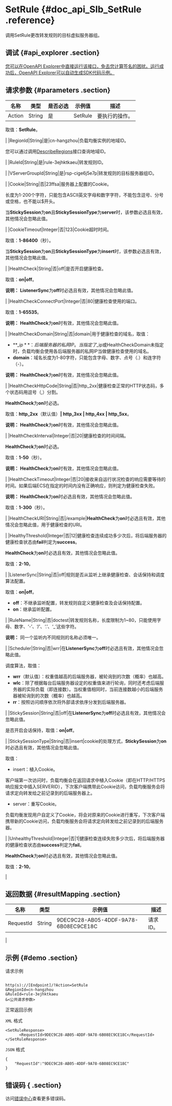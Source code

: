 # SetRule {#doc_api_Slb_SetRule .reference}

调用SetRule更改转发规则的目标虚拟服务器组。

## 调试 {#api_explorer .section}

[您可以在OpenAPI Explorer中直接运行该接口，免去您计算签名的困扰。运行成功后，OpenAPI Explorer可以自动生成SDK代码示例。](https://api.aliyun.com/#product=Slb&api=SetRule&type=RPC&version=2014-05-15)

## 请求参数 {#parameters .section}

|名称|类型|是否必选|示例值|描述|
|--|--|----|---|--|
|Action|String|是|SetRule|要执行的操作。

 取值：**SetRule**。

 |
|RegionId|String|是|cn-hangzhou|负载均衡实例的地域ID。

 您可以通过调用[DescribeRegions](~~27584~~)接口查询地域ID。

 |
|RuleId|String|是|rule-3ejhktkaeu|转发规则ID。

 |
|VServerGroupId|String|是|rsp-cige6j5e7p|转发规则的目标服务器组ID。

 |
|Cookie|String|否|23ffsa|服务器上配置的Cookie。

 长度为1-200个字符，只能包含ASCII英文字母和数字字符，不能包含逗号、分号或空格，也不能以$开头。

 当**StickySession**为**on**且**StickySessionType**为**server**时，该参数必选且有效，其他情况会忽略此值。

 |
|CookieTimeout|Integer|否|123|Cookie超时时间。

 取值：**1-86400**（秒）。

 当**StickySession**为**on**且**StickySessionType**为**insert**时，该参数必选且有效，其他情况会忽略此值。

 |
|HealthCheck|String|否|off|是否开启健康检查。

 取值：**on|off**。

 **说明：** **ListenerSync**为**off**时必选且有效，其他情况会忽略此值。

 |
|HealthCheckConnectPort|Integer|否|80|健康检查使用的端口。

 取值：**1-65535**。

 **说明：** **HealthCheck**为**on**时有效，其他情况会忽略此值。

 |
|HealthCheckDomain|String|否|domain|用于健康检查的域名，取值：

 -   **$\_ip**： 后端服务器的私网IP。当指定了$\_ip或HealthCheckDomain未指定时，负载均衡会使用各后端服务器的私网IP当做健康检查使用的域名。
-   **domain**：域名长度为1-80字符，只能包含字母、数字、点号（.）和连字符（-）。

 **说明：** **HealthCheck**为**on**时有效，其他情况会忽略此值。

 |
|HealthCheckHttpCode|String|否|http\_2xx|健康检查正常的HTTP状态码，多个状态码用逗号（,）分割。

 **HealthCheck**为**on**时必选。

 取值：**http\_2xx**（默认值）**| http\_3xx | http\_4xx | http\_5xx**。

 **说明：** **HealthCheck**为**on**时有效，其他情况会忽略此值。

 |
|HealthCheckInterval|Integer|否|20|健康检查的时间间隔。

 **HealthCheck**为**on**时必选。

 取值：**1-50**（秒）。

 **说明：** **HealthCheck**为**on**时有效，其他情况会忽略此值。

 |
|HealthCheckTimeout|Integer|否|20|接收来自运行状况检查的响应需要等待的时间。如果后端ECS在指定的时间内没有正确响应，则判定为健康检查失败。

 **说明：** **HealthCheck**为**on**时必选且有效，其他情况会忽略此值。

 取值：**1-300**（秒）。

 |
|HealthCheckURI|String|否|/example|**HealthCheck**为**on**时必选且有效，其他情况会忽略此值，用于健康检查的URI。

 |
|HealthyThreshold|Integer|否|12|健康检查连续成功多少次后，将后端服务器的健康检查状态由**fail**判定为**success**。

 **HealthCheck**为**on**时必选且有效，其他情况会忽略此值。

 取值：**2-10**。

 |
|ListenerSync|String|否|off|规则是否从监听上继承健康检查、会话保持和调度算法配置。

 取值：**on|off**。

 -   **off**：不继承监听配置，转发规则自定义健康检查及会话保持配置。
-   **on**：继承监听配置。

 |
|RuleName|String|否|doctest|转发规则名称，长度限制为1~80，只能使用字母、数字、‘-’、‘/’、‘.’、‘\_’这些字符。

 **说明：** 同一个监听内不同规则的名称必须唯一。

 |
|Scheduler|String|否|wrr|在**ListenerSync**为**off**时必选且有效，其他情况会忽略此值。

 调度算法，取值：

 -   **wrr**（默认值）：权重值越高的后端服务器，被轮询到的次数（概率）也越高。
-   **wlc**：除了根据每台后端服务器设定的权重值来进行轮询，同时还考虑后端服务器的实际负载（即连接数）。当权重值相同时，当前连接数越小的后端服务器被轮询到的次数（概率）也越高。
-   **rr**：按照访问顺序依次将外部请求依序分发到后端服务器。

 |
|StickySession|String|否|off|在**ListenerSync**为**off**时必选且有效，其他情况会忽略此值。

 是否开启会话保持，取值：**on|off**。

 |
|StickySessionType|String|否|insert|cookie的处理方式，**StickySession**为**on**时必选且有效，其他情况会忽略此值。

 取值：

 -   insert：植入Cookie。

客户端第一次访问时，负载均衡会在返回请求中植入Cookie（即在HTTP/HTTPS响应报文中插入SERVERID），下次客户端携带此Cookie访问，负载均衡服务会将请求定向转发给之前记录到的后端服务器上。

-   server：重写Cookie。

负载均衡发现用户自定义了Cookie，将会对原来的Cookie进行重写，下次客户端携带新的Cookie访问，负载均衡服务会将请求定向转发给之前记录到的后端服务器。


 |
|UnhealthyThreshold|Integer|否|1|健康检查连续失败多少次后，将后端服务器的健康检查状态由**success**判定为**fail**。

 **HealthCheck**为**on**时必选且有效，其他情况会忽略此值。

 取值：**2-10**。

 |

## 返回数据 {#resultMapping .section}

|名称|类型|示例值|描述|
|--|--|---|--|
|RequestId|String|9DEC9C28-AB05-4DDF-9A78-6B08EC9CE18C|请求ID。

 |

## 示例 {#demo .section}

请求示例

``` {#request_demo}

http(s)://[Endpoint]/?Action=SetRule
&RegionId=cn-hangzhou
&RuleId=rule-3ejhktkaeu
&<公共请求参数>

```

正常返回示例

`XML` 格式

``` {#xml_return_success_demo}
<SetRuleResponse>
      <RequestId>9DEC9C28-AB05-4DDF-9A78-6B08EC9CE18C</RequestId>
</SetRuleResponse>
```

`JSON` 格式

``` {#json_return_success_demo}
{
	"RequestId":"9DEC9C28-AB05-4DDF-9A78-6B08EC9CE18C"
}
```

## 错误码 { .section}

访问[错误中心](https://error-center.alibabacloud.com/status/product/Slb)查看更多错误码。

